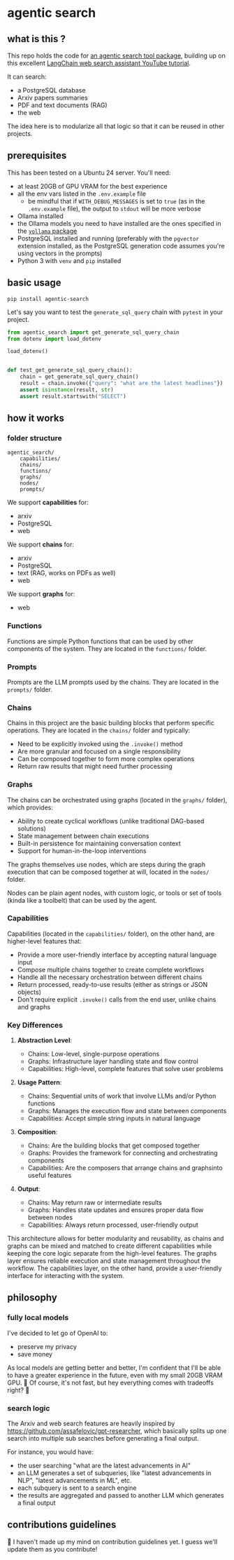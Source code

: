 # agentic search

## what is this ?

This repo holds the code for [an agentic search tool package](https://pypi.org/project/agentic-search/), building up on this excellent [LangChain web search assistant YouTube tutorial](https://www.youtube.com/watch?v=DjuXACWYkkU). 

It can search:

- a PostgreSQL database
- Arxiv papers summaries
- PDF and text documents (RAG)
- the web

The idea here is to modularize all that logic so that it can be reused in other projects.

## prerequisites

This has been tested on a Ubuntu 24 server. You'll need:

- at least 20GB of GPU VRAM for the best experience
- all the env vars listed in the `.env.example` file
  - be mindful that if `WITH_DEBUG_MESSAGES` is set to `true` (as in the `.env.example` file), the output to `stdout` will be more verbose
- Ollama installed
- the Ollama models you need to have installed are the ones specified in the [`yollama` package](https://pypi.org/project/yollama/)
- PostgreSQL installed and running (preferably with the `pgvector` extension installed, as the PostgreSQL generation code assumes you're using vectors in the prompts)
- Python 3 with `venv` and `pip` installed

## basic usage

`pip install agentic-search`

Let's say you want to test the `generate_sql_query` chain with `pytest` in your project.

```python
from agentic_search import get_generate_sql_query_chain
from dotenv import load_dotenv

load_dotenv()


def test_get_generate_sql_query_chain():
    chain = get_generate_sql_query_chain()
    result = chain.invoke({"query": "what are the latest headlines"})
    assert isinstance(result, str)
    assert result.startswith("SELECT")
```

## how it works

### folder structure

```
agentic_search/
    capabilities/
    chains/
    functions/
    graphs/
    nodes/
    prompts/
```

We support **capabilities** for:

- arxiv
- PostgreSQL
- web

We support **chains** for:

- arxiv
- PostgreSQL
- text (RAG, works on PDFs as well)
- web

We support **graphs** for:

- web

### Functions

Functions are simple Python functions that can be used by other components of the system. They are located in the `functions/` folder.


### Prompts

Prompts are the LLM prompts used by the chains. They are located in the `prompts/` folder.

### Chains

Chains in this project are the basic building blocks that perform specific operations. They are located in the `chains/` folder and typically:

- Need to be explicitly invoked using the `.invoke()` method
- Are more granular and focused on a single responsibility
- Can be composed together to form more complex operations
- Return raw results that might need further processing

### Graphs

The chains can be orchestrated using graphs (located in the `graphs/` folder), which provides:

- Ability to create cyclical workflows (unlike traditional DAG-based solutions)
- State management between chain executions
- Built-in persistence for maintaining conversation context
- Support for human-in-the-loop interventions

The graphs themselves use nodes, which are steps during the graph execution that can be composed together at will, located in the `nodes/` folder.

Nodes can be plain agent nodes, with custom logic, or tools or set of tools (kinda like a toolbelt) that can be used by the agent.

### Capabilities

Capabilities (located in the `capabilities/` folder), on the other hand, are higher-level features that:

- Provide a more user-friendly interface by accepting natural language input
- Compose multiple chains together to create complete workflows
- Handle all the necessary orchestration between different chains
- Return processed, ready-to-use results (either as strings or JSON objects)
- Don't require explicit `.invoke()` calls from the end user, unlike chains and graphs

### Key Differences

1. **Abstraction Level**:
   - Chains: Low-level, single-purpose operations
   - Graphs: Infrastructure layer handling state and flow control
   - Capabilities: High-level, complete features that solve user problems

2. **Usage Pattern**:
   - Chains: Sequential units of work that involve LLMs and/or Python functions
   - Graphs: Manages the execution flow and state between components
   - Capabilities: Accept simple string inputs in natural language

3. **Composition**:
   - Chains: Are the building blocks that get composed together
   - Graphs: Provides the framework for connecting and orchestrating components
   - Capabilities: Are the composers that arrange chains and graphsinto useful features

4. **Output**:
   - Chains: May return raw or intermediate results
   - Graphs: Handles state updates and ensures proper data flow between nodes
   - Capabilities: Always return processed, user-friendly output

This architecture allows for better modularity and reusability, as chains and graphs can be mixed and matched to create different capabilities while keeping the core logic separate from the high-level features. The graphs layer ensures reliable execution and state management throughout the workflow. The capabilities layer, on the other hand, provide a user-friendly interface for interacting with the system.

## philosophy

### fully local models

I've decided to let go of OpenAI to:

- preserve my privacy
- save money

As local models are getting better and better, I'm confident that I'll be able to have a greater experience in the future, even with my small 20GB VRAM GPU. 🤔 Of course, it's not fast, but hey everything comes with tradeoffs right? 💪

### search logic

The Arxiv and web search features are heavily inspired by https://github.com/assafelovic/gpt-researcher, which basically splits up one search into multiple sub searches before generating a final output.

For instance, you would have:

- the user searching "what are the latest advancements in AI"
- an LLM generates a set of subqueries, like "latest advancements in NLP", "latest advancements in ML", etc.
- each subquery is sent to a search engine
- the results are aggregated and passed to another LLM which generates a final output

## contributions guidelines

🤝 I haven't made up my mind on contribution guidelines yet. I guess we'll update them as you contribute!